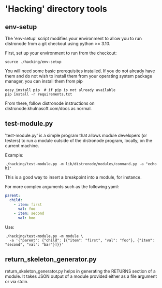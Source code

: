'Hacking' directory tools
=========================

env-setup
---------

The 'env-setup' script modifies your environment to allow you to run
distronode from a git checkout using python >= 3.10.

First, set up your environment to run from the checkout:

```shell
source ./hacking/env-setup
```

You will need some basic prerequisites installed.  If you do not already have them
and do not wish to install them from your operating system package manager, you
can install them from pip

```shell
easy_install pip  # if pip is not already available
pip install -r requirements.txt
```

From there, follow distronode instructions on distronode.khulnasoft.com/docs as normal.

test-module.py
--------------

'test-module.py' is a simple program that allows module developers (or testers) to run
a module outside of the distronode program, locally, on the current machine.

Example:

```shell
./hacking/test-module.py -m lib/distronode/modules/command.py -a "echo hi"
```

This is a good way to insert a breakpoint into a module, for instance.

For more complex arguments such as the following yaml:

```yaml
parent:
  child:
    - item: first
      val: foo
    - item: second
      val: boo
```

Use:

```shell
./hacking/test-module.py -m module \
  -a '{"parent": {"child": [{"item": "first", "val": "foo"}, {"item": "second", "val": "bar"}]}}'
```

return_skeleton_generator.py
----------------------------

return_skeleton_generator.py helps in generating the RETURNS section of a module. It takes
JSON output of a module provided either as a file argument or via stdin.
